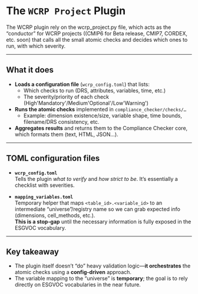 # The `WCRP Project` Plugin 
The WCRP plugin rely on the wcrp_project.py file, which acts as the “conductor” for WCRP projects ((CMIP6 for Beta release, CMIP7, CORDEX, etc. soon)  that calls all the small atomic checks and decides which ones to run, with which severity.

---

## What it does

- **Loads a configuration file** (`wcrp_config.toml`) that lists:
  - Which checks to run (DRS, attributes, variables, time, etc.)
  - The severity/priority of each check (High'Mandatory'/Medium'Optional'/Low'Warning')
- **Runs the atomic checks** implemented in `compliance_checker/checks/…`
  - Example: dimension existence/size, variable shape, time bounds, filename/DRS consistency, etc.
- **Aggregates results** and returns them to the Compliance Checker core, which formats them (text, HTML, JSON…).

---

## TOML configuration files

- **`wcrp_config.toml`**  
  Tells the plugin *what to verify* and *how strict to be*. It’s essentially a checklist with severities.

- **`mapping_variables.toml`**  
  Temporary helper that maps `<table_id>.<variable_id>` to an intermediate “universe”/registry name so we can grab expected info (dimensions, cell_methods, etc.).  
  **This is a stop‑gap** until the necessary information is fully exposed in the ESGVOC vocabulary.

---



## Key takeaway

- The plugin itself doesn’t “do” heavy validation logic—**it orchestrates** the atomic checks using a **config-driven** approach.
- The variable mapping to the “universe” is **temporary**; the goal is to rely directly on ESGVOC vocabularies in the near future.

